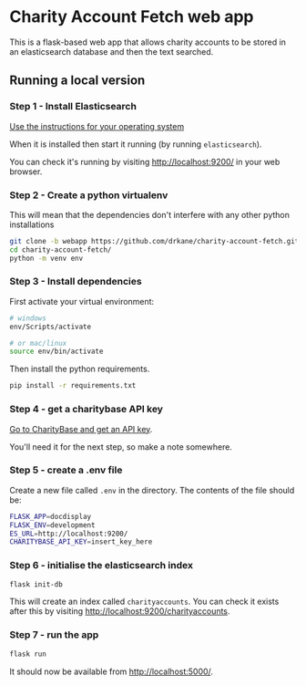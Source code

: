 # Charity Account Fetch web app

This is a flask-based web app that allows charity accounts to be
stored in an elasticsearch database and then the text searched.

## Running a local version

### Step 1 - Install Elasticsearch

[Use the instructions for your operating system](https://www.elastic.co/downloads/elasticsearch)

When it is installed then start it running (by running `elasticsearch`).

You can check it's running by visiting <http://localhost:9200/> in your web browser.

### Step 2 - Create a python virtualenv

This will mean that the dependencies don't interfere with any other
python installations

```sh
git clone -b webapp https://github.com/drkane/charity-account-fetch.git
cd charity-account-fetch/
python -m venv env
```

### Step 3 - Install dependencies

First activate your virtual environment:

```sh
# windows
env/Scripts/activate

# or mac/linux
source env/bin/activate
```

Then install the python requirements.

```sh
pip install -r requirements.txt
```

### Step 4 - get a charitybase API key

[Go to CharityBase and get an API key](https://charitybase.uk/api-portal/keys).

You'll need it for the next step, so make a note somewhere.

### Step 5 - create a .env file

Create a new file called `.env` in the directory. The contents of the file should
be:

```sh
FLASK_APP=docdisplay
FLASK_ENV=development
ES_URL=http://localhost:9200/
CHARITYBASE_API_KEY=insert_key_here
```

### Step 6 - initialise the elasticsearch index

```sh
flask init-db
```

This will create an index called `charityaccounts`. You can check it exists after this by 
visiting <http://localhost:9200/charityaccounts>.

### Step 7 - run the app

```sh
flask run
```

It should now be available from <http://localhost:5000/>.
